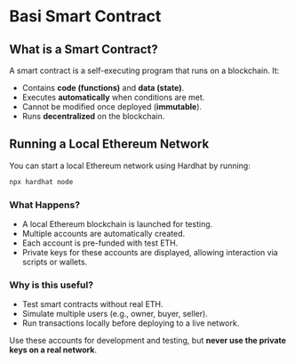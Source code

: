 # Basi Smart Contract

## What is a Smart Contract?

A smart contract is a self-executing program that runs on a blockchain. It:

- Contains **code (functions)** and **data (state)**.
- Executes **automatically** when conditions are met.
- Cannot be modified once deployed (**immutable**).
- Runs **decentralized** on the blockchain.

## Running a Local Ethereum Network

You can start a local Ethereum network using Hardhat by running:

```sh
npx hardhat node
```

### What Happens?

- A local Ethereum blockchain is launched for testing.
- Multiple accounts are automatically created.
- Each account is pre-funded with test ETH.
- Private keys for these accounts are displayed, allowing interaction via scripts or wallets.

### Why is this useful?

- Test smart contracts without real ETH.
- Simulate multiple users (e.g., owner, buyer, seller).
- Run transactions locally before deploying to a live network.

Use these accounts for development and testing, but **never use the private keys on a real network**.
